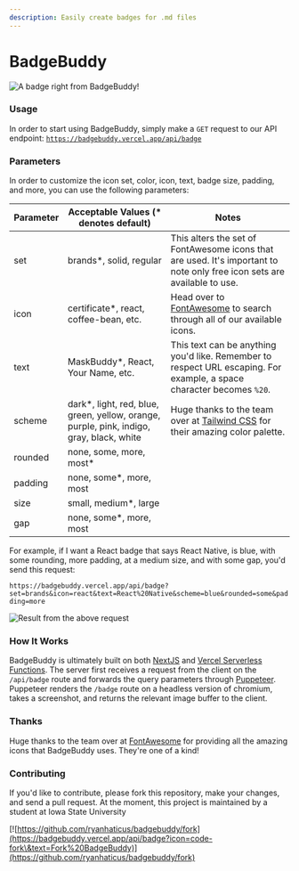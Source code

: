 ```yaml
---
description: Easily create badges for .md files
---
```


# BadgeBuddy

![A badge right from BadgeBuddy!](https://badgebuddy.vercel.app/api/badge)

### Usage

In order to start using BadgeBuddy, simply make a `GET` request to our API endpoint: [`https://badgebuddy.vercel.app/api/badge`](https://badgebuddy.vercel.app/api/badge)

### Parameters

In order to customize the icon set, color, icon, text, badge size, padding, and more, you can use the following parameters:

| Parameter | Acceptable Values (\* denotes default)                                                    | Notes                                                                                                                    |
| --------- | ----------------------------------------------------------------------------------------- | ------------------------------------------------------------------------------------------------------------------------ |
| set       | brands\*, solid, regular                                                                  | This alters the set of FontAwesome icons that are used. It's important to note only free icon sets are available to use. |
| icon      | certificate\*, react, coffee-bean, etc.                                                   | Head over to [FontAwesome](https://fontawesome.com/search) to search through all of our available icons.                 |
| text      | MaskBuddy\*, React, Your Name, etc.                                                       | This text can be anything you'd like. Remember to respect URL escaping. For example, a space character becomes `%20`.    |
| scheme    | dark\*, light, red, blue, green, yellow, orange, purple, pink, indigo, gray, black, white | Huge thanks to the team over at [Tailwind CSS](https://www.tailwindcss.com/) for their amazing color palette.            |
| rounded   | none, some, more, most\*                                                                  |                                                                                                                          |
| padding   | none, some\*, more, most                                                                  |                                                                                                                          |
| size      | small, medium\*, large                                                                    |                                                                                                                          |
| gap       | none, some\*, more, most                                                                  |                                                                                                                          |

For example, if I want a React badge that says React Native, is blue, with some rounding, more padding, at a medium size, and with some gap, you'd send this request:

`https://badgebuddy.vercel.app/api/badge?set=brands&icon=react&text=React%20Native&scheme=blue&rounded=some&padding=more`

![Result from the above request](https://badgebuddy.vercel.app/api/badge?set=brands\&icon=react\&text=React%20Native\&scheme=blue\&rounded=some\&padding=more)

### How It Works

BadgeBuddy is ultimately built on both [NextJS](https://nextjs.org/) and [Vercel Serverless Functions](https://vercel.com/docs/concepts/functions/serverless-functions). The server first receives a request from the client on the `/api/badge` route and forwards the query parameters through [Puppeteer](https://developer.chrome.com/docs/puppeteer/). Puppeteer renders the `/badge` route on a headless version of chromium, takes a screenshot, and returns the relevant image buffer to the client.

### Thanks

Huge thanks to the team over at [FontAwesome](https://fontawesome.com/) for providing all the amazing icons that BadgeBuddy uses. They're one of a kind!

### Contributing

If you'd like to contribute, please fork this repository, make your changes, and send a pull request. At the moment, this project is maintained by a student at Iowa State University

[![https://github.com/ryanhaticus/badgebuddy/fork](https://badgebuddy.vercel.app/api/badge?icon=code-fork\&text=Fork%20BadgeBuddy)](https://github.com/ryanhaticus/badgebuddy/fork)
